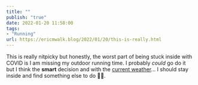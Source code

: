 ```yaml
---
title: ""
publish: "true"
date: 2022-01-20 11:58:00
tags:
- "Running"
url: https://ericmwalk.blog/2022/01/20/this-is-really.html
---
```

This is really nitpicky but honestly, the worst part of being stuck inside with COVID is I am missing my outdoor running time. I probably *could* go do it but I think the **smart** decision and with the [current weather](https://darksky.net/details/44.8569,-93.4602/2022-1-20/us12/en)... I should stay inside and find something else to do 🤔😂.